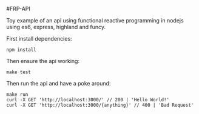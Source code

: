 #FRP-API

Toy example of an api using functional reactive programming in nodejs using es6, express, highland and funcy.

First install dependencies:

```
npm install
```

Then ensure the api working:

```
make test
```

Then run the api and have a poke around:

```
make run
curl -X GET 'http://localhost:3000/' // 200 | 'Hello World!'
curl -X GET 'http://localhost:3000/{anything}' // 400 | 'Bad Request'
```